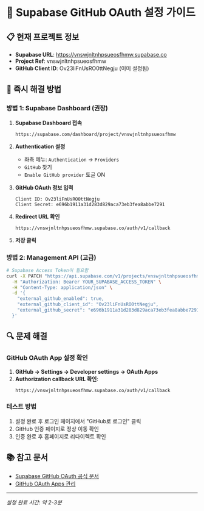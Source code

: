 # 🔐 Supabase GitHub OAuth 설정 가이드

## 📋 현재 프로젝트 정보
- **Supabase URL**: https://vnswjnltnhpsueosfhmw.supabase.co
- **Project Ref**: vnswjnltnhpsueosfhmw
- **GitHub Client ID**: Ov23liFnUsRO0ttNegju (이미 설정됨)

## 🚀 즉시 해결 방법

### 방법 1: Supabase Dashboard (권장)

1. **Supabase Dashboard 접속**
   ```
   https://supabase.com/dashboard/project/vnswjnltnhpsueosfhmw
   ```

2. **Authentication 설정**
   - 좌측 메뉴: `Authentication` → `Providers`
   - `GitHub` 찾기
   - `Enable GitHub provider` 토글 ON

3. **GitHub OAuth 정보 입력**
   ```
   Client ID: Ov23liFnUsRO0ttNegju
   Client Secret: e696b1911a31d283d829aca73eb3fea8abbe7291
   ```

4. **Redirect URL 확인**
   ```
   https://vnswjnltnhpsueosfhmw.supabase.co/auth/v1/callback
   ```

5. **저장 클릭**

### 방법 2: Management API (고급)

```bash
# Supabase Access Token이 필요함
curl -X PATCH "https://api.supabase.com/v1/projects/vnswjnltnhpsueosfhmw/config/auth" \
  -H "Authorization: Bearer YOUR_SUPABASE_ACCESS_TOKEN" \
  -H "Content-Type: application/json" \
  -d '{
    "external_github_enabled": true,
    "external_github_client_id": "Ov23liFnUsRO0ttNegju",
    "external_github_secret": "e696b1911a31d283d829aca73eb3fea8abbe7291"
  }'
```

## 🔍 문제 해결

### GitHub OAuth App 설정 확인
1. **GitHub → Settings → Developer settings → OAuth Apps**
2. **Authorization callback URL 확인**:
   ```
   https://vnswjnltnhpsueosfhmw.supabase.co/auth/v1/callback
   ```

### 테스트 방법
1. 설정 완료 후 로그인 페이지에서 "GitHub로 로그인" 클릭
2. GitHub 인증 페이지로 정상 이동 확인
3. 인증 완료 후 홈페이지로 리다이렉트 확인

## 📚 참고 문서
- [Supabase GitHub OAuth 공식 문서](https://supabase.com/docs/guides/auth/social-login/auth-github)
- [GitHub OAuth Apps 관리](https://github.com/settings/developers)

---
*설정 완료 시간: 약 2-3분*